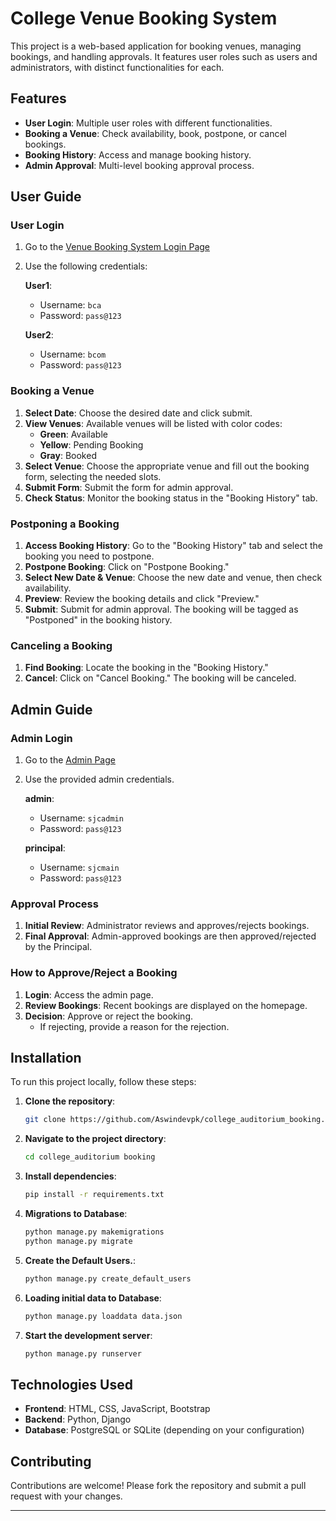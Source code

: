 # College Venue Booking System

This project is a web-based application for booking venues, managing bookings, and handling approvals. It features user roles such as users and administrators, with distinct functionalities for each.

## Features

- **User Login**: Multiple user roles with different functionalities.
- **Booking a Venue**: Check availability, book, postpone, or cancel bookings.
- **Booking History**: Access and manage booking history.
- **Admin Approval**: Multi-level booking approval process.

## User Guide

### User Login

1. Go to the [Venue Booking System Login Page](https://appus2023.pythonanywhere.com/login/)
2. Use the following credentials:

   **User1**:
   - Username: `bca`
   - Password: `pass@123`
   
   **User2**:
   - Username: `bcom`
   - Password: `pass@123`

### Booking a Venue

1. **Select Date**: Choose the desired date and click submit.
2. **View Venues**: Available venues will be listed with color codes:
   - **Green**: Available
   - **Yellow**: Pending Booking
   - **Gray**: Booked
3. **Select Venue**: Choose the appropriate venue and fill out the booking form, selecting the needed slots.
4. **Submit Form**: Submit the form for admin approval.
5. **Check Status**: Monitor the booking status in the "Booking History" tab.

### Postponing a Booking

1. **Access Booking History**: Go to the "Booking History" tab and select the booking you need to postpone.
2. **Postpone Booking**: Click on "Postpone Booking."
3. **Select New Date & Venue**: Choose the new date and venue, then check availability.
4. **Preview**: Review the booking details and click "Preview."
5. **Submit**: Submit for admin approval. The booking will be tagged as "Postponed" in the booking history.

### Canceling a Booking

1. **Find Booking**: Locate the booking in the "Booking History."
2. **Cancel**: Click on "Cancel Booking." The booking will be canceled.

## Admin Guide

### Admin Login

1. Go to the [Admin Page](https://appus2023.pythonanywhere.com/booking-admin/)
2. Use the provided admin credentials.
   
   **admin**:
   - Username: `sjcadmin`
   - Password: `pass@123`
   
   **principal**:
   - Username: `sjcmain`
   - Password: `pass@123`

### Approval Process

1. **Initial Review**: Administrator reviews and approves/rejects bookings.
2. **Final Approval**: Admin-approved bookings are then approved/rejected by the Principal.

### How to Approve/Reject a Booking

1. **Login**: Access the admin page.
2. **Review Bookings**: Recent bookings are displayed on the homepage.
3. **Decision**: Approve or reject the booking.
   - If rejecting, provide a reason for the rejection.

## Installation

To run this project locally, follow these steps:

1. **Clone the repository**:

    ```sh
    git clone https://github.com/Aswindevpk/college_auditorium_booking.git
    ```

2. **Navigate to the project directory**:

    ```sh
    cd college_auditorium booking
    ```

3. **Install dependencies**:

    ```sh
    pip install -r requirements.txt
    ```

    
4. **Migrations to Database**:

    ```sh
    python manage.py makemigrations
    python manage.py migrate
    ```
    
5. **Create the Default Users.**:

    ```sh
    python manage.py create_default_users
    ```
6. **Loading initial data to Database**:

    ```sh
    python manage.py loaddata data.json
    ```

7. **Start the development server**:

    ```sh
    python manage.py runserver
    ```

## Technologies Used

- **Frontend**: HTML, CSS, JavaScript, Bootstrap
- **Backend**: Python, Django
- **Database**: PostgreSQL or SQLite (depending on your configuration)

## Contributing

Contributions are welcome! Please fork the repository and submit a pull request with your changes.

---
